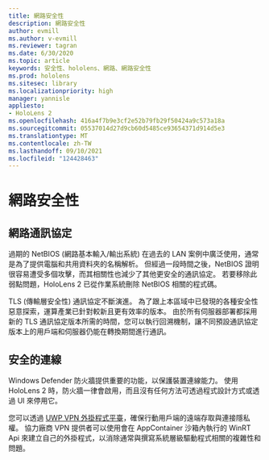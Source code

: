 ```yaml
---
title: 網路安全性
description: 網路安全性
author: evmill
ms.author: v-evmill
ms.reviewer: tagran
ms.date: 6/30/2020
ms.topic: article
keywords: 安全性、hololens、網路、網路安全性
ms.prod: hololens
ms.sitesec: library
ms.localizationpriority: high
manager: yannisle
appliesto:
- HoloLens 2
ms.openlocfilehash: 416a4f7b9e3cf2e52b79fb29f50424a9c573a18a
ms.sourcegitcommit: 05537014d27d9cb60d5485ce93654371d914d5e3
ms.translationtype: MT
ms.contentlocale: zh-TW
ms.lasthandoff: 09/10/2021
ms.locfileid: "124428463"
---
```

# <a name="network-security"></a>網路安全性

## <a name="network-protocols"></a>網路通訊協定

過期的 NetBIOS (網路基本輸入/輸出系統) 在過去的 LAN 案例中廣泛使用，通常是為了提供電腦和共用資料夾的名稱解析。 但經過一段時間之後，NetBIOS 證明很容易遭受多個攻擊，而其相關性也減少了其他更安全的通訊協定。 若要移除此弱點問題，HoloLens 2 已從作業系統刪除 NetBIOS 相關的程式碼。

TLS (傳輸層安全性) 通訊協定不斷演進。 為了跟上本區域中已發現的各種安全性惡意探索，運算產業已針對較新且更有效率的版本。 由於所有伺服器部署都採用新的 TLS 通訊協定版本所需的時間，您可以執行回溯機制，讓不同預設通訊協定版本上的用戶端和伺服器仍能在轉換期間進行通訊。

## <a name="secure-connectivity"></a>安全的連線 

Windows Defender 防火牆提供重要的功能，以保護裝置連線能力。 使用 HoloLens 2 時，防火牆一律會啟用，而且沒有任何方法可透過程式設計方式或透過 UI 來停用它。

您可以透過 [UWP VPN 外掛程式平臺](/uwp/api/Windows.Networking.Vpn?view=winrt-19041)，確保行動用戶端的遠端存取與連接隱私權。 協力廠商 VPN 提供者可以使用會在 AppContainer 沙箱內執行的 WinRT Api 來建立自己的外掛程式，以消除通常與撰寫系統層級驅動程式相關的複雜性和問題。
